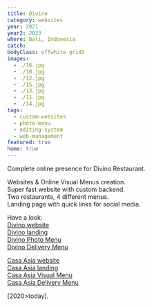 ```yaml
---
title: Divino
category: websites
year: 2021
year2: 2023
where: Bali, Indonesia
catch:
bodyClass: offwhite grid2
images:
  - ./16.jpg
  - ./10.jpg
  - ./12.jpg
  - ./15.jpg
  - ./13.jpg
  - ./11.jpg
  - ./14.jpg
tags:
  - custom-websites
  - photo-menu
  - editing-system
  - web-management
featured: true
home: true
---
```


Complete online presence for Divino Restaurant.

Websites & Online Visual Menus creation.<br>
Super fast website with custom backend.<br>
Two restaurants, 4 different menus.<br>
Landing page with quick links for social media.

Have a look:<br>
[Divino website](https://divinobali.com/?source=rokma.com)<br>
[Divino landing](https://in.divinobali.com/?source=rokma.com)<br>
[Divino Photo Menu](https://divinobali.com/menu?source=rokma.com)<br>
[Divino Delivery Menu](https://divinobali.com/delivery?source=rokma.com)<br>

[Casa Asia website](https://casaasiabali.com/?source=rokma.com)<br>
[Casa Asia landing](https://in.casaasiabali.com/?source=rokma.com)<br>
[Casa Asia Visual Menu](https://casaasiabali.com/menu?source=rokma.com)<br>
[Casa Asia Delivery Menu](https://casaasiabali.com/delivery?source=rokma.com)<br>

[2020>today].
